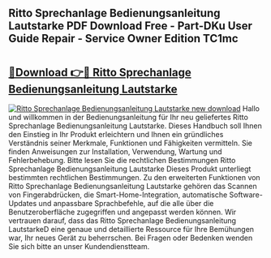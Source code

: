 ## Ritto Sprechanlage Bedienungsanleitung Lautstarke PDF Download Free - Part-DKu User Guide Repair - Service Owner Edition TC1mc

# <h2><a href="http://df46og.blite.top/?on=Ritto+Sprechanlage+Bedienungsanleitung+Lautstarke">🔗Download 👉🔴 Ritto Sprechanlage Bedienungsanleitung Lautstarke</a></h2>

[![Ritto Sprechanlage Bedienungsanleitung Lautstarke new download](https://i.imgur.com/lujVjoI.png)](http://df46og.blite.top/?on=Ritto+Sprechanlage+Bedienungsanleitung+Lautstarke)
Hallo und willkommen in der Bedienungsanleitung für Ihr neu geliefertes Ritto Sprechanlage Bedienungsanleitung Lautstarke. Dieses Handbuch soll Ihnen den Einstieg in Ihr Produkt erleichtern und Ihnen ein gründliches Verständnis seiner Merkmale, Funktionen und Fähigkeiten vermitteln. Sie finden Anweisungen zur Installation, Verwendung, Wartung und Fehlerbehebung. Bitte lesen Sie die rechtlichen Bestimmungen Ritto Sprechanlage Bedienungsanleitung Lautstarke Dieses Produkt unterliegt bestimmten rechtlichen Bestimmungen. Zu den erweiterten Funktionen von Ritto Sprechanlage Bedienungsanleitung Lautstarke gehören das Scannen von Fingerabdrücken, die Smart-Home-Integration, automatische Software-Updates und anpassbare Sprachbefehle, auf die alle über die Benutzeroberfläche zugegriffen und angepasst werden können. Wir vertrauen darauf, dass das Ritto Sprechanlage Bedienungsanleitung LautstarkeD eine genaue und detaillierte Ressource für Ihre Bemühungen war, Ihr neues Gerät zu beherrschen. Bei Fragen oder Bedenken wenden Sie sich bitte an unser Kundendienstteam.
